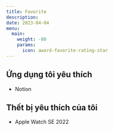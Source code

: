 ```yaml
---
title: Favorite
description:
date: 2023-04-04
menu:
  main:
    weight: -80
    params:
      icon: award-favorite-rating-star
---
```


## Ứng dụng tôi yêu thích

- Notion

## Thết bị yêu thích của tôi

- Apple Watch SE 2022